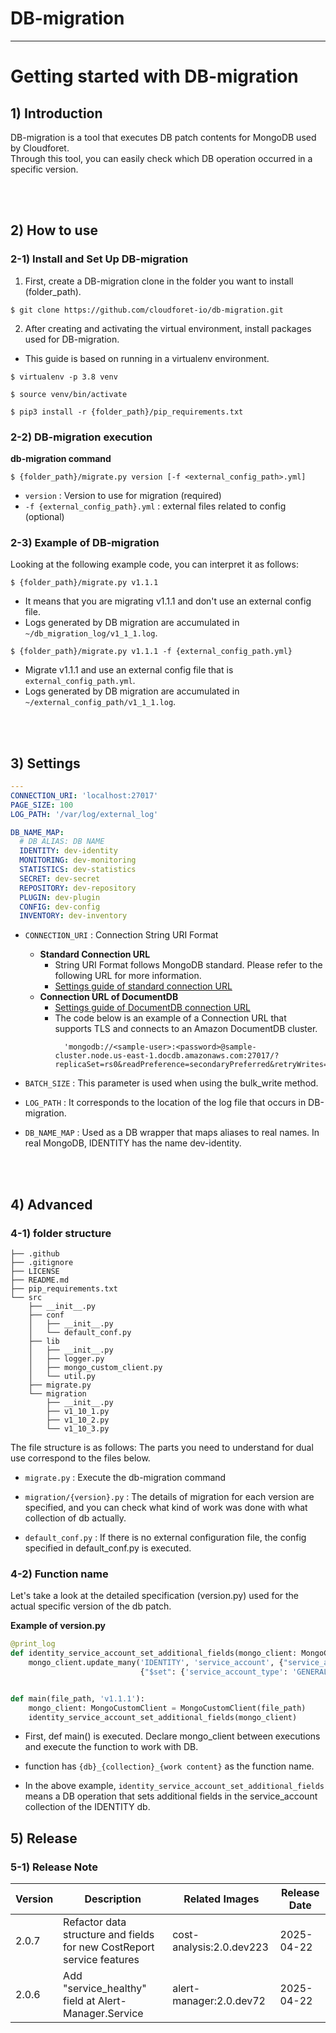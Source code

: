 # DB-migration

---

# Getting started with DB-migration

## 1) Introduction

DB-migration is a tool that executes DB patch contents for MongoDB used by Cloudforet.  
Through this tool, you can easily check which DB operation occurred in a specific version.

<br>
<br>

## 2) How to use

### 2-1) Install and Set Up DB-migration

1) First, create a DB-migration clone in the folder you want to install (folder_path).

```shell
$ git clone https://github.com/cloudforet-io/db-migration.git
```

2) After creating and activating the virtual environment, install packages used for DB-migration.

* This guide is based on running in a virtualenv environment.

```shell
$ virtualenv -p 3.8 venv

$ source venv/bin/activate

$ pip3 install -r {folder_path}/pip_requirements.txt
```

### 2-2) DB-migration execution

**db-migration command**

```shell
$ {folder_path}/migrate.py version [-f <external_config_path>.yml]
```

- `version` : Version to use for migration (required)
- `-f {external_config_path}.yml` : external files related to config (optional)

### 2-3) Example of DB-migration

Looking at the following example code, you can interpret it as follows:

```shell
$ {folder_path}/migrate.py v1.1.1
```

- It means that you are migrating v1.1.1 and don't use an external config file.
- Logs generated by DB migration are accumulated in `~/db_migration_log/v1_1_1.log`.

```shell
$ {folder_path}/migrate.py v1.1.1 -f {external_config_path.yml}
```

- Migrate v1.1.1 and use an external config file that is `external_config_path.yml`.
- Logs generated by DB migration are accumulated in `~/external_config_path/v1_1_1.log`.

<br>
<br>

## 3) Settings

```yaml
---
CONNECTION_URI: 'localhost:27017'
PAGE_SIZE: 100
LOG_PATH: '/var/log/external_log'

DB_NAME_MAP:
  # DB ALIAS: DB NAME
  IDENTITY: dev-identity
  MONITORING: dev-monitoring
  STATISTICS: dev-statistics
  SECRET: dev-secret
  REPOSITORY: dev-repository
  PLUGIN: dev-plugin
  CONFIG: dev-config
  INVENTORY: dev-inventory
```

- `CONNECTION_URI` : Connection String URI Format
    - **Standard Connection URL**
        - String URI Format follows MongoDB standard. Please refer to the following URL for more information.
        - [Settings guide of standard connection URL](https://www.mongodb.com/docs/manual/reference/connection-string/#connection-string-uri-format)
    - **Connection URL of DocumentDB**
        - [Settings guide of DocumentDB connection URL](https://docs.aws.amazon.com/documentdb/latest/developerguide/connect_programmatically.html)
        - The code below is an example of a Connection URL that supports TLS and connects to an Amazon DocumentDB
          cluster.
          ```
            'mongodb://<sample-user>:<password>@sample-cluster.node.us-east-1.docdb.amazonaws.com:27017/?replicaSet=rs0&readPreference=secondaryPreferred&retryWrites=false'
          ```


- `BATCH_SIZE` : This parameter is used when using the bulk_write method.
- `LOG_PATH` : It corresponds to the location of the log file that occurs in DB-migration.
- `DB_NAME_MAP` : Used as a DB wrapper that maps aliases to real names. In real MongoDB, IDENTITY has the name
  dev-identity.

<br>
<br>

## 4) Advanced

### 4-1) folder structure

```text
├── .github
├── .gitignore
├── LICENSE
├── README.md
├── pip_requirements.txt
└── src
    ├── __init__.py
    ├── conf
    │   ├── __init__.py
    │   └── default_conf.py
    ├── lib
    │   ├── __init__.py
    │   ├── logger.py
    │   ├── mongo_custom_client.py
    │   └── util.py
    ├── migrate.py
    └── migration
        ├── __init__.py
        ├── v1_10_1.py
        ├── v1_10_2.py
        └── v1_10_3.py
```

The file structure is as follows: The parts you need to understand for dual use correspond to the files below.

* `migrate.py`
  : Execute the db-migration command

* `migration/{version}.py`
  : The details of migration for each version are specified, and you can check what kind of work was done with what
  collection of db actually.

* `default_conf.py`
  : If there is no external configuration file, the config specified in default_conf.py is executed.

### 4-2) Function name

Let's take a look at the detailed specification (version.py) used for the actual specific version of the db patch.

**Example of version.py**

```python
@print_log
def identity_service_account_set_additional_fields(mongo_client: MongoCustomClient):
    mongo_client.update_many('IDENTITY', 'service_account', {"service_account_type": {"$ne": "TRUSTED"}},
                             {"$set": {'service_account_type': 'GENERAL', 'scope': 'PROJECT'}}, upsert=True)


def main(file_path, 'v1.1.1'):
    mongo_client: MongoCustomClient = MongoCustomClient(file_path)
    identity_service_account_set_additional_fields(mongo_client)
```

- First, def main() is executed. Declare mongo_client between executions and execute the function to work with DB.

- function has `{db}_{collection}_{work content}` as the function name.

- In the above example, `identity_service_account_set_additional_fields` means a DB operation that sets additional
  fields in the service_account collection of the IDENTITY db.

## 5) Release

### 5-1) Release Note

| Version | Description                                          | Related Images           | Release Date |
|---------|------------------------------------------------------|--------------------------|--------------|
| 2.0.7   | Refactor data structure and fields for new CostReport service features          | cost-analysis:2.0.dev223 | 2025-04-22   |
| 2.0.6   | Add "service_healthy" field at Alert-Manager.Service | alert-manager:2.0.dev72  | 2025-04-22   |

